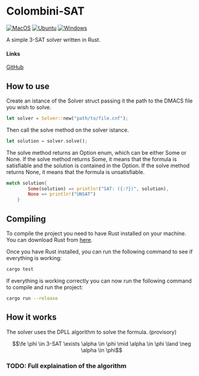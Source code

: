 # Colombini-SAT
[![MacOS](https://github.com/Lorenzinco23/colombiniSAT/actions/workflows/macos.yml/badge.svg)](https://github.com/Lorenzinco23/colombiniSAT/actions/workflows/macos.yml)
[![Ubuntu](https://github.com/Lorenzinco23/colombiniSAT/actions/workflows/ubuntu.yml/badge.svg)](https://github.com/Lorenzinco23/colombiniSAT/actions/workflows/ubuntu.yml)
[![Windows](https://github.com/Lorenzinco23/colombiniSAT/actions/workflows/rust.yml/badge.svg)](https://github.com/Lorenzinco23/colombiniSAT/actions/workflows/rust.yml)

A simple 3-SAT solver written in Rust.

#### Links
[GitHub](https://github.com/Lorenzinco23/colombiniSAT "GitHub Repository page of the project.")


## How to use
Create an istance of the Solver struct passing it the path to the DMACS file you wish to solve.

```rust
let solver = Solver::new("path/to/file.cnf");
```

Then call the solve method on the solver istance.

```rust
let solution = solver.solve();
```

The solve method returns an Option enum, which can be either Some or None.
If the solve method returns Some, it means that the formula is satisfiable and the solution is contained in the Option.
If the solve method returns None, it means that the formula is unsatisfiable.

```rust
match solution{
        Some(solution) => println!("SAT: ({:?})", solution),
        None => println!("UNSAT")
    }
```

## Compiling
To compile the project you need to have Rust installed on your machine.
You can download Rust from [here](https://www.rust-lang.org/tools/install "Rust download page").

Once you have Rust installed, you can run the following command to see if everything is working:

```bash
cargo test
```

If everything is working correctly you can now run the following command to compile and run the project:

```bash
cargo run --release
```

## How it works
The solver uses the DPLL algorithm to solve the formula. (provisory)
```math
\fe \phi \in 3-SAT \exists \alpha \in \phi \mid \alpha \in \phi \land \neg \alpha \in \phi
```

### TODO: Full explaination of the algorithm
